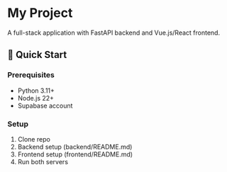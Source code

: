 # My Project

A full-stack application with FastAPI backend and Vue.js/React frontend.

## 🚀 Quick Start

### Prerequisites
- Python 3.11+
- Node.js 22+
- Supabase account

### Setup
1. Clone repo
2. Backend setup (backend/README.md)
3. Frontend setup (frontend/README.md)
4. Run both servers